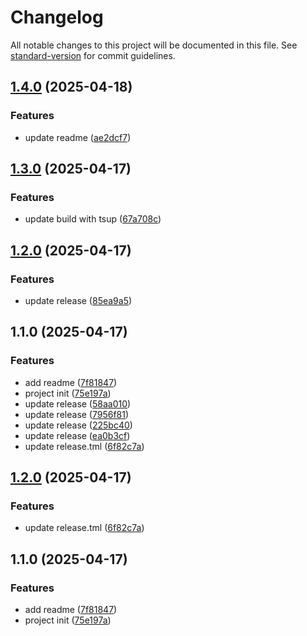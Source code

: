 # Changelog

All notable changes to this project will be documented in this file. See [standard-version](https://github.com/conventional-changelog/standard-version) for commit guidelines.

## [1.4.0](https://github.com/c-rick/dioxide-mcp-server/compare/v1.3.0...v1.4.0) (2025-04-18)


### Features

* update readme ([ae2dcf7](https://github.com/c-rick/dioxide-mcp-server/commit/ae2dcf79d312723489e0b35576c2d5876be3ef34))

## [1.3.0](https://github.com/c-rick/dioxide-mcp-server/compare/v1.2.0...v1.3.0) (2025-04-17)


### Features

* update build with tsup ([67a708c](https://github.com/c-rick/dioxide-mcp-server/commit/67a708ce35b8e5f6da00df66a11964ec1411abd0))

## [1.2.0](https://github.com/c-rick/dioxide-mcp-server/compare/v1.1.0...v1.2.0) (2025-04-17)


### Features

* update release ([85ea9a5](https://github.com/c-rick/dioxide-mcp-server/commit/85ea9a51a11d05f1b4b7866ea79a63a11456a0e7))

## 1.1.0 (2025-04-17)


### Features

* add readme ([7f81847](https://github.com/c-rick/dioxide-mcp-server/commit/7f8184754c690a79e33e6ded2b072ba6f0a88a12))
* project init ([75e197a](https://github.com/c-rick/dioxide-mcp-server/commit/75e197a3f001f2ea1a67e37f09e64af37710c1ff))
* update release ([58aa010](https://github.com/c-rick/dioxide-mcp-server/commit/58aa010f3dc6a617a23a11eac7cab9ab2ac26504))
* update release ([7956f81](https://github.com/c-rick/dioxide-mcp-server/commit/7956f81432e4e19f8bbe89111d0ff5a5ad1806bc))
* update release ([225bc40](https://github.com/c-rick/dioxide-mcp-server/commit/225bc404b7a5ca66fa8e1582fbee9efd0c24b599))
* update release ([ea0b3cf](https://github.com/c-rick/dioxide-mcp-server/commit/ea0b3cf67e58ffb0ab10b03e3f2ddeed2d696fd9))
* update release.tml ([6f82c7a](https://github.com/c-rick/dioxide-mcp-server/commit/6f82c7a9c9ef2abb2523fdb00c9b9c55491130cf))

## [1.2.0](https://github.com/c-rick/dioxide-mcp-server/compare/v1.1.0...v1.2.0) (2025-04-17)


### Features

* update release.tml ([6f82c7a](https://github.com/c-rick/dioxide-mcp-server/commit/6f82c7a9c9ef2abb2523fdb00c9b9c55491130cf))

## 1.1.0 (2025-04-17)


### Features

* add readme ([7f81847](https://github.com/c-rick/dioxide-mcp-server/commit/7f8184754c690a79e33e6ded2b072ba6f0a88a12))
* project init ([75e197a](https://github.com/c-rick/dioxide-mcp-server/commit/75e197a3f001f2ea1a67e37f09e64af37710c1ff))
